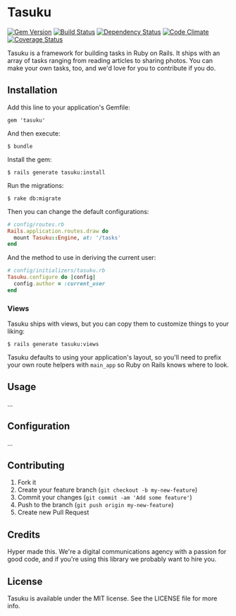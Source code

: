 # Tasuku

[![Gem Version](https://img.shields.io/gem/v/tasuku.svg)](https://rubygems.org/gems/tasuku)
[![Build Status](https://img.shields.io/travis/hyperoslo/tasuku.svg)](https://travis-ci.org/hyperoslo/tasuku)
[![Dependency Status](https://img.shields.io/gemnasium/hyperoslo/tasuku.svg)](https://gemnasium.com/hyperoslo/tasuku)
[![Code Climate](https://img.shields.io/codeclimate/github/hyperoslo/tasuku.svg)](https://codeclimate.com/github/hyperoslo/tasuku)
[![Coverage Status](https://img.shields.io/coveralls/hyperoslo/tasuku.svg)](https://coveralls.io/r/hyperoslo/tasuku)

Tasuku is a framework for building tasks in Ruby on Rails. It ships with an array of tasks
ranging from reading articles to sharing photos. You can make your own tasks, too,
and we'd love for you to contribute if you do.

## Installation

Add this line to your application's Gemfile:

    gem 'tasuku'

And then execute:

    $ bundle

Install the gem:

    $ rails generate tasuku:install

Run the migrations:

    $ rake db:migrate

Then you can change the default configurations:

```ruby
# config/routes.rb
Rails.application.routes.draw do
  mount Tasuku::Engine, at: '/tasks'
end
```

And the method to use in deriving the current user:

```ruby
# config/initializers/tasuku.rb
Tasuku.configure do |config|
  config.author = :current_user
end
```

### Views

Tasuku ships with views, but you can copy them to customize things to your liking:

```
$ rails generate tasuku:views
```

Tasuku defaults to using your application's layout, so you'll need to prefix your own route helpers with `main_app` so Ruby on Rails knows where to look.

## Usage

...

## Configuration

...

## Contributing

1. Fork it
2. Create your feature branch (`git checkout -b my-new-feature`)
3. Commit your changes (`git commit -am 'Add some feature'`)
4. Push to the branch (`git push origin my-new-feature`)
5. Create new Pull Request

## Credits

Hyper made this. We're a digital communications agency with a passion for good code,
and if you're using this library we probably want to hire you.

## License

Tasuku is available under the MIT license. See the LICENSE file for more info.
